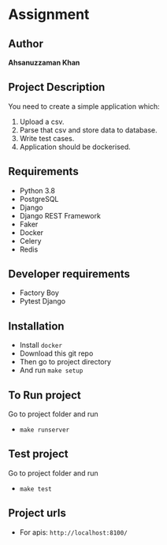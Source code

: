 Assignment
====================

## Author

__Ahsanuzzaman Khan__

## Project Description
You need to create a simple application which:

1. Upload a csv.
2. Parse that csv and store data to database.
3. Write test cases.
4. Application should be dockerised.


## Requirements
- Python 3.8
- PostgreSQL
- Django
- Django REST Framework
- Faker
- Docker
- Celery
- Redis

## Developer requirements
- Factory Boy
- Pytest Django

## Installation
- Install `docker`
- Download this git repo
- Then go to project directory
- And run `make setup`

## To Run project
Go to project folder and run 
- `make runserver`

## Test project
Go to project folder and run 
- `make test`

## Project urls
- For apis: `http://localhost:8100/`
